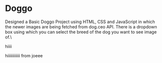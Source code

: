 # Doggo
Designed a Basic Doggo Project using HTML, CSS and JavaScript in which the newer images are being fetched from dog.ceo API. There is a dropdown box using which you can select the breed of the dog you want to see image of.\

hiiii 

hiiiiiiiiiiii from joeee

